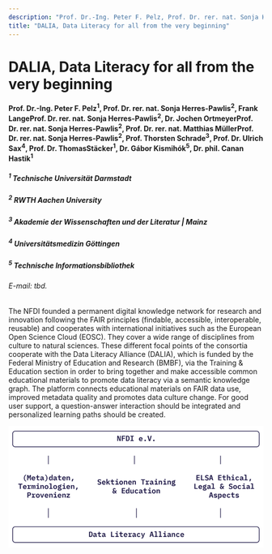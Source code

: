 ```yaml
---
description: "Prof. Dr.-Ing. Peter F. Pelz, Prof. Dr. rer. nat. Sonja Herres-Pawlis, Frank Lange, Dr. Jochen Ortmeyer, Prof. Dr. rer. nat. Matthias Müller, Prof. Thorsten Schrade, Prof. Dr. Ulrich Sax, Prof. Dr. ThomasStäcker, Dr. Gábor Kismihók, Dr. phil. Canan Hastik"
title: "DALIA, Data Literacy for all from the very beginning"
---
```


# DALIA, Data Literacy for all from the very beginning

#### Prof. Dr.-Ing. Peter F. Pelz<sup>1</sup>, Prof. Dr. rer. nat. Sonja Herres-Pawlis<sup>2</sup>, Frank LangeProf. Dr. rer. nat. Sonja Herres-Pawlis<sup>2</sup>, Dr. Jochen OrtmeyerProf. Dr. rer. nat. Sonja Herres-Pawlis<sup>2</sup>, Prof. Dr. rer. nat. Matthias MüllerProf. Dr. rer. nat. Sonja Herres-Pawlis<sup>2</sup>, Prof. Thorsten Schrade<sup>3</sup>, Prof. Dr. Ulrich Sax<sup>4</sup>, Prof. Dr. ThomasStäcker<sup>1</sup>, Dr. Gábor Kismihók<sup>5</sup>, Dr. phil. Canan Hastik<sup>1</sup>

##### <sup>1</sup> Technische Universität Darmstadt  
##### <sup>2</sup> RWTH Aachen University  
##### <sup>3</sup> Akademie der Wissenschaften und der Literatur | Mainz  
##### <sup>4</sup> Universitätsmedizin Göttingen  
##### <sup>5</sup> Technische Informationsbibliothek


###### E-mail: tbd.

The NFDI founded a permanent digital knowledge network for research and innovation following the FAIR principles (findable, accessible, interoperable, reusable) and cooperates with international initiatives such as the European Open Science Cloud (EOSC). They cover a wide range of disciplines from culture to natural sciences. These different focal points of the consortia cooperate with the Data Literacy Alliance (DALIA), which is funded by the Federal Ministry of Education and Research (BMBF), via the Training & Education section in order to bring together and make accessible common educational materials to promote data literacy via a semantic knowledge graph. The platform connects educational materials on FAIR data use, improved metadata quality and promotes data culture change. For good user support, a question-answer interaction should be integrated and personalized learning paths should be created.

![DALIA Figure](/img/dalia-poster.png)

